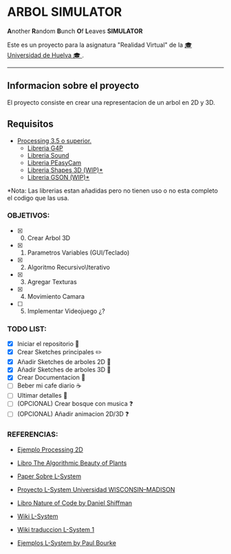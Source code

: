 # ARBOL SIMULATOR
**A**nother **R**andom **B**unch **O**f **L**eaves **SIMULATOR**

Este es un proyecto para la asignatura "Realidad Virtual" de la [ :mortar_board: Universidad
de Huelva :mortar_board: ](http://www.uhu.es/index.php "UHU").
___
## Informacion sobre el proyecto
El proyecto consiste en crear una representacion de un arbol en 2D y 3D.
## Requisitos

- [Processing 3.5 o superior.](https://processing.org/ "Procesing")
  - [Libreria G4P](http://www.lagers.org.uk/g4p/ "GUI LIBRARY")
  - [Libreria Sound](https://processing.org/reference/libraries/sound/index.html "Sound LIBRARY")
  - [Libreria PEasyCam](http://mrfeinberg.com/peasycam/ "3D CAM LIBRARY")
  - [Libreria Shapes 3D (WIP)*](http://lagers.org.uk/s3d4p/index.html "Shapes 3D LIBRARY")
  - [Libreria GSON (WIP)*](https://github.com/google/gson "GSON LIBRARY")

*Nota: Las librerias estan añadidas pero no tienen uso o no esta completo el codigo que las usa.
### OBJETIVOS:

- [x] 0. Crear Arbol 3D
- [x] 1. Parametros Variables (GUI/Teclado)
- [x] 2. Algoritmo Recursivo\Iterativo
- [x] 3. Agregar Texturas
- [x] 4. Movimiento Camara
- [ ] 5. Implementar Videojuego ¿?

### TODO LIST:
- [x] Iniciar el repositorio :checkered_flag:
- [x] Crear Sketches principales :pencil2:
- [X] Añadir Sketches de arboles 2D :deciduous_tree:
- [X] Añadir Sketches de arboles 3D :evergreen_tree:
- [X] Crear Documentacion :page_facing_up:
- [ ] Beber mi cafe diario :coffee:
- [ ] Ultimar detalles :date:
- [ ] (OPCIONAL) Crear bosque con musica :question:
- [ ] (OPCIONAL) Añadir animacion 2D/3D :question:

### REFERENCIAS:

* [Ejemplo Processing 2D](https://processing.org/examples/tree.html)

* [Libro The Algorithmic Beauty of Plants](http://algorithmicbotany.org/papers/abop/abop.pdf)


* [Paper Sobre L-System](https://www.bioquest.org/products/files/13157_Real-time%203D%20Plant%20Structure%20Modeling%20by%20L-System.pdf)

* [Proyecto L-System Universidad WISCONSIN–MADISON](http://pages.cs.wisc.edu/~yu-chi/Course/CS777/yuchitech.htm)

* [Libro Nature of Code by Daniel Shiffman](https://natureofcode.com/book/chapter-8-fractals/)

* [Wiki L-System](https://es.wikipedia.org/wiki/Sistema-L)

* [Wiki traduccion L-System 1](https://es.qwe.wiki/wiki/L-system)

* [Ejemplos L-System by Paul Bourke](http://paulbourke.net/fractals/lsys)